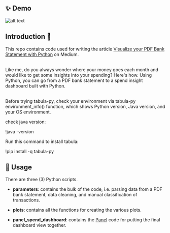 ## ✨ Demo
 ![alt text](https://cdn-images-1.medium.com/max/2560/1*oCOdiQV4gjaYpkp912gEIQ.gif)
 
 ## Introduction 👋
 This repo contains code used for writing the article [Visualize your PDF Bank Statement with Python](https://python.plainenglish.io/visualize-your-pdf-bank-statement-with-python-cc3608d72a3) on Medium.
 
<br />
 Like me, do you always wonder where your money goes each month
 and would like to get some insights into your spending? Here's how.
 Using Python, you can go from a PDF bank statement to a spend
 insight dashboard built with Python.
<br />
<br />

 Before trying tabula-py, check your environment via tabula-py environment_info() function,
 which shows Python version, Java version, and your OS environment.

 check java version: 
 
 !java -version

 Run this command to install tabula:

 !pip install -q tabula-py


## 🚀 Usage
There are three (3) Python scripts.
- <b>parameters</b>: contains the bulk of the code, i.e. parsing data from a PDF bank statement, data cleaning, and manual classification of transactions.

- <b>plots</b>: contains all the functions for creating the various plots.

- <b>panel_spend_dashboard</b>: contains the [Panel](https://panel.holoviz.org/) code for putting the final dashboard view together.

